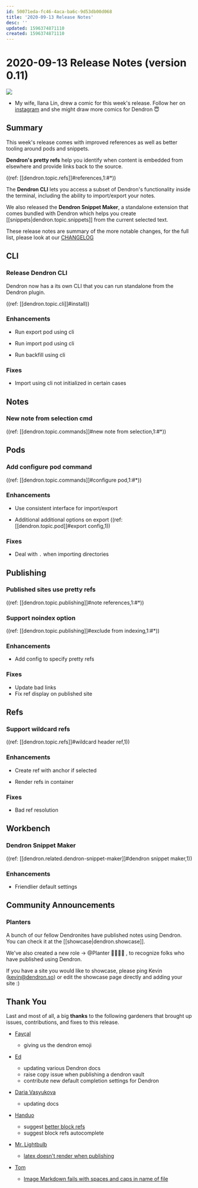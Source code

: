 ```yaml
---
id: 50071eda-fc46-4aca-ba6c-9d53db00d068
title: '2020-09-13 Release Notes'
desc: ''
updated: 1596374871110
created: 1596374871110
---
```


# 2020-09-13 Release Notes (version 0.11)

![](https://foundation-prod-assetspublic53c57cce-8cpvgjldwysl.s3-us-west-2.amazonaws.com/assets/images/comic.1.png)

- My wife, Ilana Lin, drew a comic for this week's release. Follow her on [instagram](https://www.instagram.com/accidentalflower/) and she might draw more comics for Dendron 😇

## Summary

This week's release comes with improved references as well as better tooling around pods and snippets. 

**Dendron's pretty refs** help you identify when content is embedded from elsewhere and provide links back to the source. 

((ref: [[dendron.topic.refs]]#references,1:#*)) 

The **Dendron CLI** lets you access a subset of Dendron's functionality inside the terminal, including the ability to import/export your notes. 

We also released the **Dendron Snippet Maker**, a standalone extension that comes bundled with Dendron which helps you create [[snippets|dendron.topic.snippets]] from the current selected text.

These release notes are summary of the more notable changes, for the full list, please look at our [CHANGELOG](https://github.com/dendronhq/dendron/blob/master/CHANGELOG.md)


## CLI
### Release Dendron CLI 

Dendron now has a its own CLI that you can run standalone from the Dendron plugin.

((ref: [[dendron.topic.cli]]#install))


### Enhancements
- Run export pod using cli
 
- Run import pod using cli
 
- Run backfill using cli
 

### Fixes
- Import using cli not initialized in certain cases 

## Notes
### New note from selection cmd 

((ref: [[dendron.topic.commands]]#new note from selection,1:#*))


## Pods
### Add configure pod command 

((ref: [[dendron.topic.commands]]#configure pod,1:#*))


### Enhancements
- Use consistent interface for import/export
 
- Additional additional options on export
 ((ref: [[dendron.topic.pod]]#export config,1))
  

### Fixes
- Deal with `.` when importing directories 

## Publishing
### Published sites use pretty refs 

((ref: [[dendron.topic.publishing]]#note references,1:#*))


### Support noindex option 

((ref: [[dendron.topic.publishing]]#exclude from indexing,1:#*))


### Enhancements
- Add config to specify pretty refs
 

### Fixes
- Update bad links 
- Fix ref display on published site 

## Refs
### Support wildcard refs 

((ref: [[dendron.topic.refs]]#wildcard header ref,1))


### Enhancements
- Create ref with anchor if selected
 
- Render refs in container
 

### Fixes
- Bad ref resolution  

## Workbench
### Dendron Snippet Maker 

((ref: [[dendron.related.dendron-snippet-maker]]#dendron snippet maker,1))


### Enhancements
- Friendlier default settings
 
## Community Announcements

### Planters

A bunch of our fellow Dendronites have published notes using Dendron. You can check it at the [[showcase|dendron.showcase]].

We've also created a new role -> @Planter :man_farmer::woman_farmer: , to recognize folks who have published using Dendron.

If you have a site you would like to showcase, please ping Kevin (kevin@dendron.so) or edit the showcase page directly and adding your site :)

## Thank You

Last and most of all, a big **thanks** to the following gardeners that brought up issues, contributions, and fixes to this release.

- [Fayçal](https://github.com/d3vr)
    - giving us the dendron emoji

- [Ed](https://github.com/ens100)
    - updating various Dendron docs
    - raise copy issue when publishing a dendron vault
    - contribute new default completion settings for Dendron

- [Daria Vasyukova](https://github.com/gereleth)
    - updating docs

- [Handuo](https://github.com/zhanghanduo)
    - suggest [better block refs](https://github.com/dendronhq/dendron/issues/174)
    - suggest block refs autocomplete 

- [Mr. Lightbulb](https://github.com/JackQAQ-byte)
    - [latex doesn't render when publishing](https://github.com/dendronhq/dendron/issues/195)

- [Tom](https://github.com/peanutputter)
    - [Image Markdown fails with spaces and caps in name of file](https://github.com/dendronhq/dendron/issues/200)

